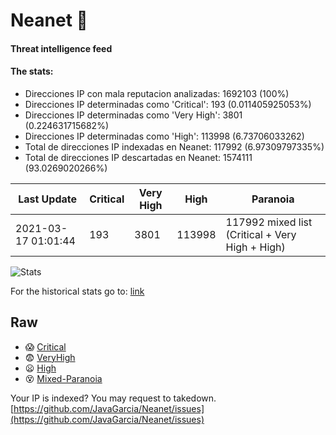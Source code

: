 # Neanet :hocho:
#### Threat intelligence feed
#### The stats:

- Direcciones IP con mala reputacion analizadas: 1692103 (100%)
- Direcciones IP determinadas como 'Critical':  193 (0.011405925053%)
- Direcciones IP determinadas como 'Very High':  3801 (0.224631715682%)
- Direcciones IP determinadas como 'High':  113998 (6.73706033262)
- Total de direcciones IP indexadas en Neanet:  117992 (6.97309797335%)
- Total de direcciones IP descartadas en Neanet:  1574111 (93.0269020266%)

| Last Update | Critical | Very High | High | Paranoia |
| --- | --- | --- | --- | --- |
| 2021-03-17 01:01:44 | 193 | 3801 | 113998 | 117992 mixed list (Critical + Very High + High)|

![Stats](https://docs.google.com/spreadsheets/d/e/2PACX-1vSnaNMIXVabIpDJjufMlzH7poXnshF3mgd8Is1g9ytUEzVsP5my4Trn8f-xkoLLQ38xpL3HtmUexLo6/pubchart?oid=501124687&format=image)

For the historical stats go to: [link](/stats.csv)
## Raw
- :scream: [Critical](https://raw.githubusercontent.com/JavaGarcia/Neanet/master/blacklists/neanet_critical.txt)
- :fearful: [VeryHigh](https://raw.githubusercontent.com/JavaGarcia/Neanet/master/blacklists/neanet_veryHigh.txtt)
- :frowning: [High](https://raw.githubusercontent.com/JavaGarcia/Neanet/master/blacklists/neanet_high.txt)
- :dizzy_face: [Mixed-Paranoia](https://raw.githubusercontent.com/JavaGarcia/Neanet/master/blacklists/neanet_all.txt)


Your IP is indexed? You may request to takedown. [https://github.com/JavaGarcia/Neanet/issues](https://github.com/JavaGarcia/Neanet/issues)






















































































































































































































































































































































































































































































































































































































































































































































































































































































































































































































































































































































































































































































































































































































































































































































































































































































































































































































































































































































































































































































































































































































































































































































































































































































































































































































































































































































































































































































































































































































































































































































































































































































































































































































































































































































































































































































































































































































































































































































































































































































































































































































































































































































































































































































































































































































































































































































































































































































































































































































































































































